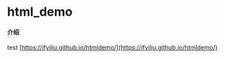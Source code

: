 # html_demo

#### 介绍
test
[https://jfyiliu.github.io/htmldemo/](https://jfyiliu.github.io/htmldemo/)

